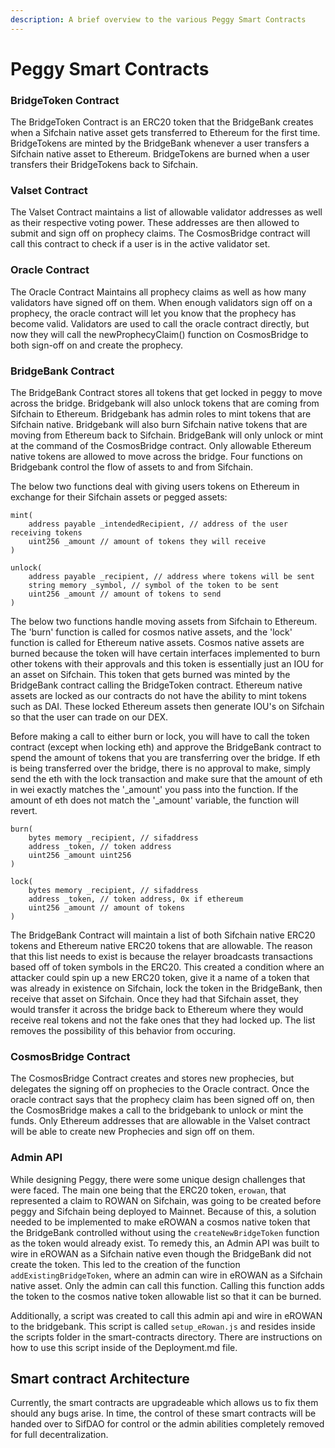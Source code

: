 ```yaml
---
description: A brief overview to the various Peggy Smart Contracts
---
```


# Peggy Smart Contracts

### BridgeToken Contract

The BridgeToken Contract is an ERC20 token that the BridgeBank creates when a Sifchain native asset gets transferred to Ethereum for the first time. BridgeTokens are minted by the BridgeBank whenever a user transfers a Sifchain native asset to Ethereum. BridgeTokens are burned when a user transfers their BridgeTokens back to Sifchain.

### Valset Contract

The Valset Contract maintains a list of allowable validator addresses as well as their respective voting power. These addresses are then allowed to submit and sign off on prophecy claims. The CosmosBridge contract will call this contract to check if a user is in the active validator set.

### Oracle Contract

The Oracle Contract Maintains all prophecy claims as well as how many validators have signed off on them. When enough validators sign off on a prophecy, the oracle contract will let you know that the prophecy has become valid. Validators are used to call the oracle contract directly, but now they will call the newProphecyClaim\(\) function on CosmosBridge to both sign-off on and create the prophecy.

### BridgeBank Contract

The BridgeBank Contract stores all tokens that get locked in peggy to move across the bridge. Bridgebank will also unlock tokens that are coming from Sifchain to Ethereum. Bridgebank has admin roles to mint tokens that are Sifchain native. Bridgebank will also burn Sifchain native tokens that are moving from Ethereum back to Sifchain. BridgeBank will only unlock or mint at the command of the CosmosBridge contract. Only allowable Ethereum native tokens are allowed to move across the bridge. Four functions on Bridgebank control the flow of assets to and from Sifchain.

The below two functions deal with giving users tokens on Ethereum in exchange for their Sifchain assets or pegged assets:

```text
mint(
    address payable _intendedRecipient, // address of the user receiving tokens
    uint256 _amount // amount of tokens they will receive
)

unlock(
    address payable _recipient, // address where tokens will be sent
    string memory _symbol, // symbol of the token to be sent
    uint256 _amount // amount of tokens to send
)
```

The below two functions handle moving assets from Sifchain to Ethereum. The 'burn' function is called for cosmos native assets, and the 'lock' function is called for Ethereum native assets. Cosmos native assets are burned because the token will have certain interfaces implemented to burn other tokens with their approvals and this token is essentially just an IOU for an asset on Sifchain. This token that gets burned was minted by the BridgeBank contract calling the BridgeToken contract. Ethereum native assets are locked as our contracts do not have the ability to mint tokens such as DAI. These locked Ethereum assets then generate IOU's on Sifchain so that the user can trade on our DEX.

Before making a call to either burn or lock, you will have to call the token contract \(except when locking eth\) and approve the BridgeBank contract to spend the amount of tokens that you are transferring over the bridge. If eth is being transferred over the bridge, there is no approval to make, simply send the eth with the lock transaction and make sure that the amount of eth in wei exactly matches the '\_amount' you pass into the function. If the amount of eth does not match the '\_amount' variable, the function will revert.

```text
burn(
    bytes memory _recipient, // sifaddress
    address _token, // token address
    uint256 _amount uint256
)

lock(
    bytes memory _recipient, // sifaddress
    address _token, // token address, 0x if ethereum
    uint256 _amount // amount of tokens 
)
```

The BridgeBank Contract will maintain a list of both Sifchain native ERC20 tokens and Ethereum native ERC20 tokens that are allowable. The reason that this list needs to exist is because the relayer broadcasts transactions based off of token symbols in the ERC20. This created a condition where an attacker could spin up a new ERC20 token, give it a name of a token that was already in existence on Sifchain, lock the token in the BridgeBank, then receive that asset on Sifchain. Once they had that Sifchain asset, they would transfer it across the bridge back to Ethereum where they would receive real tokens and not the fake ones that they had locked up. The list removes the possibility of this behavior from occuring.

### CosmosBridge Contract

The CosmosBridge Contract creates and stores new prophecies, but delegates the signing off on prophecies to the Oracle contract. Once the oracle contract says that the prophecy claim has been signed off on, then the CosmosBridge makes a call to the bridgebank to unlock or mint the funds. Only Ethereum addresses that are allowable in the Valset contract will be able to create new Prophecies and sign off on them.

### Admin API

While designing Peggy, there were some unique design challenges that were faced. The main one being that the ERC20 token, `erowan`, that represented a claim to ROWAN on Sifchain, was going to be created before peggy and Sifchain being deployed to Mainnet. Because of this, a solution needed to be implemented to make eROWAN a cosmos native token that the BridgeBank controlled without using the `createNewBridgeToken` function as the token would already exist. To remedy this, an Admin API was built to wire in eROWAN as a Sifchain native even though the BridgeBank did not create the token. This led to the creation of the function `addExistingBridgeToken`, where an admin can wire in eROWAN as a Sifchain native asset. Only the admin can call this function. Calling this function adds the token to the cosmos native token allowable list so that it can be burned.

Additionally, a script was created to call this admin api and wire in eROWAN to the bridgebank. This script is called `setup_eRowan.js` and resides inside the scripts folder in the smart-contracts directory. There are instructions on how to use this script inside of the Deployment.md file.

## Smart contract Architecture

Currently, the smart contracts are upgradeable which allows us to fix them should any bugs arise. In time, the control of these smart contracts will be handed over to SifDAO for control or the admin abilities completely removed for full decentralization.  


